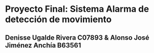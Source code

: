 # Proyecto Final: Sistema Alarma de detección de movimiento

## Denisse Ugalde Rivera C07893 & Alonso José Jiménez Anchía B63561

